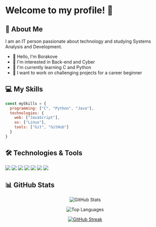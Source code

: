 # Welcome to my profile! 👋

## 🚀 About Me
I am an IT person passionate about technology and studying Systems Analysis and Development.

- 👋 Hello, I'm Borakove
- 👀 I'm interested in Back-end and Cyber
- 🌱 I'm currently learning C and Python
- 💼 I want to work on challenging projects for a career beginner

## 💻 My Skills

```javascript
const mySkills = {
  programming: ["C", "Python", "Java"],
  technologies: {
    web: ["JavaScript"],
    os: ["Linux"],
    tools: ["Git", "GitHub"]
  }
}
```

## 🛠️ Technologies & Tools
<div align="left"> <img src="https://img.shields.io/badge/C-00599C?style=for-the-badge&logo=c&logoColor=white" /> <img src="https://img.shields.io/badge/Python-3776AB?style=for-the-badge&logo=python&logoColor=white" /> <img src="https://img.shields.io/badge/Java-ED8B00?style=for-the-badge&logo=openjdk&logoColor=white" /> <img src="https://img.shields.io/badge/JavaScript-F7DF1E?style=for-the-badge&logo=javascript&logoColor=black" /> <img src="https://img.shields.io/badge/Linux-FCC624?style=for-the-badge&logo=linux&logoColor=black" /> <img src="https://img.shields.io/badge/Git-F05032?style=for-the-badge&logo=git&logoColor=white" /> <img src="https://img.shields.io/badge/GitHub-181717?style=for-the-badge&logo=github&logoColor=white" /> </div>

## 📊 GitHub Stats

<div align="center">
  
![GitHub Stats](https://github-readme-stats.vercel.app/api?username=Borakove&show_icons=true&theme=dark)
  
![Top Languages](https://github-readme-stats.vercel.app/api/top-langs/?username=Borakove&layout=compact&theme=dark)
  
[![GitHub Streak](https://github-readme-streak-stats.herokuapp.com/?user=Borakove&theme=dark)](https://git.io/streak-stats)

</div>
